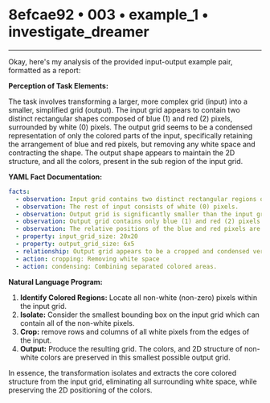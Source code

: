 # 8efcae92 • 003 • example_1 • investigate_dreamer

---
Okay, here's my analysis of the provided input-output example pair, formatted as a report:

**Perception of Task Elements:**

The task involves transforming a larger, more complex grid (input) into a smaller, simplified grid (output). The input grid appears to contain two distinct rectangular shapes composed of blue (1) and red (2) pixels, surrounded by white (0) pixels.  The output grid seems to be a condensed representation of only the colored parts of the input, specifically retaining the arrangement of blue and red pixels, but removing any white space and contracting the shape. The output shape appears to maintain the 2D structure, and all the colors, present in the sub region of the input grid.

**YAML Fact Documentation:**



```yaml
facts:
  - observation: Input grid contains two distinct rectangular regions of blue (1) and red (2) pixels.
  - observation: The rest of input consists of white (0) pixels.
  - observation: Output grid is significantly smaller than the input grid.
  - observation: Output grid contains only blue (1) and red (2) pixels.
  - observation: The relative positions of the blue and red pixels are preserved.
  - property: input_grid_size: 20x20
  - property: output_grid_size: 6x5
  - relationship: Output grid appears to be a cropped and condensed version of the colored regions within the input grid.
  - action: cropping: Removing white space
  - action: condensing: Combining separated colored areas.
```



**Natural Language Program:**

1.  **Identify Colored Regions:** Locate all non-white (non-zero) pixels within the input grid.
2.  **Isolate:** Consider the smallest bounding box on the input grid which can contain all of the non-white pixels.
3. **Crop:** remove rows and columns of all white pixels from the edges of the input.
4.  **Output:** Produce the resulting grid. The colors, and 2D structure of non-white colors are preserved in this smallest possible output grid.

In essence, the transformation isolates and extracts the core colored structure from the input grid, eliminating all surrounding white space, while preserving the 2D positioning of the colors.

